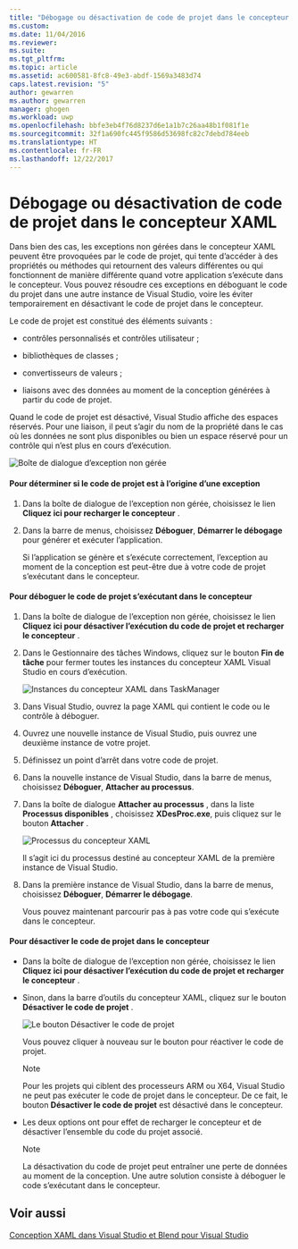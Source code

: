 ```yaml
---
title: "Débogage ou désactivation de code de projet dans le concepteur XAML | Microsoft Docs"
ms.custom: 
ms.date: 11/04/2016
ms.reviewer: 
ms.suite: 
ms.tgt_pltfrm: 
ms.topic: article
ms.assetid: ac600581-8fc8-49e3-abdf-1569a3483d74
caps.latest.revision: "5"
author: gewarren
ms.author: gewarren
manager: ghogen
ms.workload: uwp
ms.openlocfilehash: bbfe3eb4f76d8237d6e1a1b7c26aa48b1f081f1e
ms.sourcegitcommit: 32f1a690fc445f9586d53698fc82c7debd784eeb
ms.translationtype: HT
ms.contentlocale: fr-FR
ms.lasthandoff: 12/22/2017
---
```

# <a name="debugging-or-disabling-project-code-in-xaml-designer"></a>Débogage ou désactivation de code de projet dans le concepteur XAML
Dans bien des cas, les exceptions non gérées dans le concepteur XAML peuvent être provoquées par le code de projet, qui tente d’accéder à des propriétés ou méthodes qui retournent des valeurs différentes ou qui fonctionnent de manière différente quand votre application s’exécute dans le concepteur. Vous pouvez résoudre ces exceptions en déboguant le code du projet dans une autre instance de Visual Studio, voire les éviter temporairement en désactivant le code de projet dans le concepteur.  
  
 Le code de projet est constitué des éléments suivants :  
  
-   contrôles personnalisés et contrôles utilisateur ;  
  
-   bibliothèques de classes ;  
  
-   convertisseurs de valeurs ;  
  
-   liaisons avec des données au moment de la conception générées à partir du code de projet.  
  
 Quand le code de projet est désactivé, Visual Studio affiche des espaces réservés. Pour une liaison, il peut s’agir du nom de la propriété dans le cas où les données ne sont plus disponibles ou bien un espace réservé pour un contrôle qui n’est plus en cours d’exécution.  
  
 ![Boîte de dialogue d’exception non gérée](../designers/media/xaml_unhandledexception.png "XAML_UnhandledException")  
  
#### <a name="to-determine-if-project-code-is-causing-an-exception"></a>Pour déterminer si le code de projet est à l’origine d’une exception  
  
1.  Dans la boîte de dialogue de l’exception non gérée, choisissez le lien **Cliquez ici pour recharger le concepteur** .  
  
2.  Dans la barre de menus, choisissez **Déboguer**, **Démarrer le débogage** pour générer et exécuter l’application.  
  
     Si l’application se génère et s’exécute correctement, l’exception au moment de la conception est peut-être due à votre code de projet s’exécutant dans le concepteur.  
  
#### <a name="to-debug-project-code-running-in-the-designer"></a>Pour déboguer le code de projet s’exécutant dans le concepteur  
  
1.  Dans la boîte de dialogue de l’exception non gérée, choisissez le lien **Cliquez ici pour désactiver l’exécution du code de projet et recharger le concepteur** .  
  
2.  Dans le Gestionnaire des tâches Windows, cliquez sur le bouton **Fin de tâche** pour fermer toutes les instances du concepteur XAML Visual Studio en cours d’exécution.  
  
     ![Instances du concepteur XAML dans TaskManager](../designers/media/xaml_taskmanager.png "XAML_TaskManager")  
  
3.  Dans Visual Studio, ouvrez la page XAML qui contient le code ou le contrôle à déboguer.  
  
4.  Ouvrez une nouvelle instance de Visual Studio, puis ouvrez une deuxième instance de votre projet.  
  
5.  Définissez un point d’arrêt dans votre code de projet.  
  
6.  Dans la nouvelle instance de Visual Studio, dans la barre de menus, choisissez **Déboguer**, **Attacher au processus**.  
  
7.  Dans la boîte de dialogue **Attacher au processus** , dans la liste **Processus disponibles** , choisissez **XDesProc.exe**, puis cliquez sur le bouton **Attacher** .  
  
     ![Processus du concepteur XAML](../designers/media/xaml_attach.png "XAML_Attach")  
  
     Il s’agit ici du processus destiné au concepteur XAML de la première instance de Visual Studio.  
  
8.  Dans la première instance de Visual Studio, dans la barre de menus, choisissez **Déboguer**, **Démarrer le débogage**.  
  
     Vous pouvez maintenant parcourir pas à pas votre code qui s’exécute dans le concepteur.  
  
#### <a name="to-disable-project-code-in-the-designer"></a>Pour désactiver le code de projet dans le concepteur  
  
-   Dans la boîte de dialogue de l’exception non gérée, choisissez le lien **Cliquez ici pour désactiver l’exécution du code de projet et recharger le concepteur** .  
  
-   Sinon, dans la barre d’outils du concepteur XAML, cliquez sur le bouton **Désactiver le code de projet** .  
  
     ![Le bouton Désactiver le code de projet](../designers/media/xaml_disablecode.png "XAML_DisableCode")  
  
     Vous pouvez cliquer à nouveau sur le bouton pour réactiver le code de projet.  
  
    > [!NOTE]
    >  Pour les projets qui ciblent des processeurs ARM ou X64, Visual Studio ne peut pas exécuter le code de projet dans le concepteur. De ce fait, le bouton **Désactiver le code de projet** est désactivé dans le concepteur.  
  
-   Les deux options ont pour effet de recharger le concepteur et de désactiver l’ensemble du code du projet associé.  
  
    > [!NOTE]
    >  La désactivation du code de projet peut entraîner une perte de données au moment de la conception. Une autre solution consiste à déboguer le code s’exécutant dans le concepteur.  
  
## <a name="see-also"></a>Voir aussi  
 [Conception XAML dans Visual Studio et Blend pour Visual Studio](../designers/designing-xaml-in-visual-studio.md)